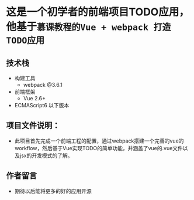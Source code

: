 # 这是一个初学者的前端项目TODO应用，他基于`慕课教程的Vue + webpack 打造TODO应用`
## 技术栈
  - 构建工具
    + webpack @3.6.1
  - 前端框架
    + Vue 2.6+
  - ECMAScript6 以下版本
## 项目文件说明：
  - 此项目首先完成一个前端工程的配置，通过webpack搭建一个完善的vue的workflow，然后基于Vue实现TODO的简单功能，并涵盖了vue的.vue文件以及jsx的开发模式的了解。
## 作者留言
  - 期待以后能将更多的好的应用开源